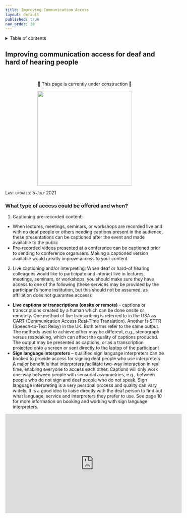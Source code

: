 ```yaml
---
title: Improving Communication Access
layout: default
published: true
nav_order: 10
--- 
```


<details closed markdown="block">
  <summary>
    Table of contents
  </summary>
  {: .text-delta }
1. TOC
{:toc}
</details>

## Improving communication access for deaf and hard of hearing people 
<br>
<p align="center">
🚧 This page is currently under construction 🚧
</p>

<p align="center">
  <img width="300" src="images/rev-rev-vox.gif">
</p>

<span style="font-variant:small-caps;">Last updated: 5 July 2021</span>

### What type of access could be offered and when?
1. Captioning pre-recorded content:
* When lectures, meetings, seminars, or workshops are recorded live and with no deaf people or others needing captions present in the audience, these presentations can be captioned after the event and made available to the public
* Pre-recorded videos presented at a conference can be captioned prior to sending to conference organisers. Making a captioned version available would greatly improve access to your content

2. Live captioning and/or interpreting: When deaf or hard-of hearing colleagues would like to participate and interact live in lectures, meetings, seminars, or workshops, you should make sure they have access to one of the following (these services may be provided by the participant’s home institution, but this should not be assumed, as affiliation does not guarantee access):
* **Live captions or transcriptions (onsite or remote)** - captions or transcriptions created by a human which can be done onsite or remotely. One method of live transcribing is referred to in the USA as CART (Communication Access Real-Time Translation). Another is STTR (Speech-to-Text Relay) in the UK. Both terms refer to the same output. The methods used to achieve either may be different, e.g., stenograph versus respeaking, which can affect the quality of captions produced. The output may be presented as captions, or as a transcription projected onto a screen or sent directly to the laptop of the participant
* **Sign language interpreters** – qualified sign language interpreters can be booked to provide access for signing deaf people who use interpreters. A major benefit is that interpreters facilitate two-way interaction in real time, enabling everyone to access each other. Captions will only work one-way between people with sensorial asymmetries, e.g., between people who do not sign and deaf people who do not speak. Sign language interpreting is a very personal process and quality can vary widely. It is a good idea to liaise directly with the deaf person to find out what language, service and interpreters they prefer to use. See page 10 for more information on booking and working with sign language interpreters.


<p align="center">
<iframe id="video" width="560" height="315" src="https://www.youtube.com/embed/MQMdm6BYAJo" frameborder="0" allow="autoplay; encrypted-media" allowfullscreen=""></iframe>
</p>
